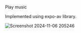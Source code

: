 Play music

Implemented using expo-av library.


![Screenshot 2024-11-06 205246](https://github.com/user-attachments/assets/a02cdc7c-48a7-45ec-bec4-4ee991374348)
